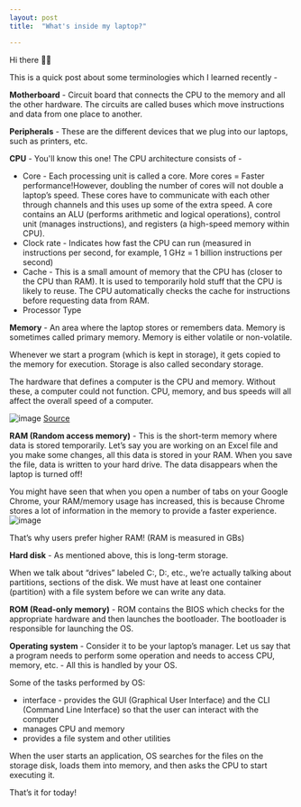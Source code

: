 ```yaml
---
layout: post
title:  "What's inside my laptop?"

---
```


Hi there 👋🏽

This is a quick post about some terminologies which I learned recently -

**Motherboard** - Circuit board that connects the CPU to the memory and all the other hardware. The circuits are called buses which move instructions and data from one place to another.

**Peripherals** - These are the different devices that we plug into our laptops, such as printers, etc.

**CPU** - You'll know this one! The CPU architecture consists of -

* Core - Each processing unit is called a core. More cores = Faster performance!However, doubling the number of cores will not double a laptop’s speed. These cores have to communicate with each other through channels and this uses up some of the extra speed. A core contains an ALU (performs arithmetic and logical operations), control unit (manages instructions), and registers (a high-speed memory within CPU).
* Clock rate - Indicates how fast the CPU can run (measured in instructions per second, for example, 1 GHz = 1 billion instructions per second)
* Cache - This is a small amount of memory that the CPU has (closer to the CPU than RAM). It is used to temporarily hold stuff that the CPU is likely to reuse. The CPU automatically checks the cache for instructions before requesting data from RAM.
* Processor Type

**Memory** - An area where the laptop stores or remembers data. Memory is sometimes called primary memory. Memory is either volatile or non-volatile.

Whenever we start a program (which is kept in storage), it gets copied to the memory for execution. Storage is also called secondary storage.

The hardware that defines a computer is the CPU and memory. Without these, a computer could not function. CPU, memory, and bus speeds will all affect the overall speed of a computer.

![image](https://user-images.githubusercontent.com/10815402/139592329-27955e5f-e133-4abd-99aa-178cf9c32b01.png)
[Source](https://hazelcast.com/glossary/memory-caching/)

**RAM (Random access memory)** - This is the short-term memory where data is stored temporarily. Let’s say you are working on an Excel file and you make some changes, all this data is stored in your RAM. When you save the file, data is written to your hard drive. The data disappears when the laptop is turned off!

You might have seen that when you open a number of tabs on your Google Chrome, your RAM/memory usage has increased, this is because Chrome stores a lot of information in the memory to provide a faster experience.
![image](https://user-images.githubusercontent.com/10815402/139592348-ed44a765-e060-4d81-acaf-65c64934f70a.png)

That’s why users prefer higher RAM! (RAM is measured in GBs)

**Hard disk** - As mentioned above, this is long-term storage.

When we talk about “drives” labeled C:, D:, etc., we’re actually talking about partitions, sections of the disk. We must have at least one container (partition) with a file system before we can write any data.

**ROM (Read-only memory)** - ROM contains the BIOS which checks for the appropriate hardware and then launches the bootloader. The bootloader is responsible for launching the OS.

**Operating system** - Consider it to be your laptop’s manager. Let us say that a program needs to perform some operation and needs to access CPU, memory, etc. - All this is handled by your OS.

Some of the tasks performed by OS:

* interface - provides the GUI (Graphical User Interface) and the CLI (Command Line Interface) so that the user can interact with the computer
* manages CPU and memory 
* provides a file system and other utilities

When the user starts an application, OS searches for the files on the storage disk, loads them into memory, and then asks the CPU to start executing it.

That’s it for today!
